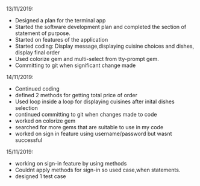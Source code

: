 13/11/2019:
- Designed a plan for the terminal app 
- Started the software development plan and completed the section of statement of purpose.
- Started on features of the application
- Started coding: Display message,displaying cuisine choices and dishes, display final order
- Used colorize gem and multi-select from tty-prompt gem.
- Committing to git when significant change made


14/11/2019:
- Continued coding 
- defined 2 methods for getting total price of order
- Used loop inside a loop for displaying cuisines after inital dishes selection
- continued committing to git when changes made to code
- worked on colorize gem
- searched for more gems that are suitable to use in my code
- worked on sign in feature using username/password but wasnt successful

15/11/2019:
- working on sign-in feature by using methods
- Couldnt apply methods for sign-in so used case,when statements.
- designed 1 test case
